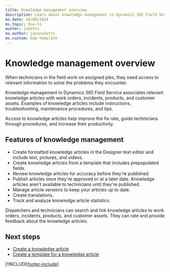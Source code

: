 ```yaml
---
title: Knowledge management overview
description: Learn about knowledge management in Dynamics 365 Field Service.
ms.date: 10/09/2024
ms.topic: how-to
author: jshotts
ms.author: jasonshotts
ms.custom: bap-template
---
```


# Knowledge management overview

When technicians in the field work on assigned jobs, they need access to relevant information to solve the problems they encounter.

Knowledge management in Dynamics 365 Field Service associates relevant knowledge articles with work orders, incidents, products, and customer assets. Examples of knowledge articles include instructions, troubleshooting, maintenance procedures, and tips.

Access to knowledge articles help improve the fix rate, guide technicians through procedures, and increase their productivity.

## Features of knowledge management

- Create formatted knowledge articles in the Designer text editor and include text, pictures, and videos.
- Create knowledge articles from a template that includes prepopulated fields.
- Review knowledge articles for accuracy before they're published.
- Publish articles once they're approved or at a later date. Knowledge articles aren't available to technicians until they're published.
- Manage article versions to keep your articles up to date.
- Create translations.
- Track and analyze knowledge article statistics.

Dispatchers and technicians can search and link knowledge articles to work orders, incidents, products, and customer assets. They can rate and provide feedback about the knowledge articles.

## Next steps

- [Create a knowledge article](field-service-knowledge-management.md)
- [Create a template for a knowledge article](field-service-km-template.md)

[!INCLUDE[footer-include](../includes/footer-banner.md)]
